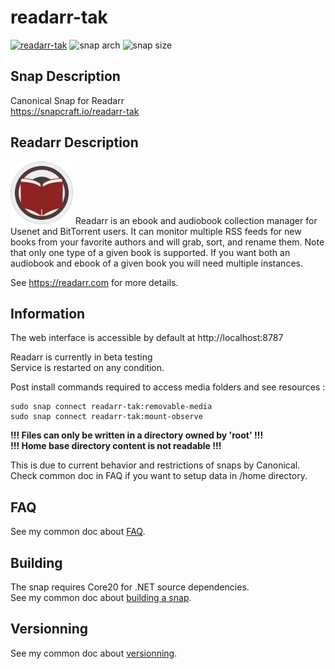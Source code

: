 # readarr-tak
[![readarr-tak](https://snapcraft.io/readarr-tak/badge.svg)](https://snapcraft.io/readarr-tak)
![snap arch](https://badgen.net/snapcraft/architecture/readarr-tak)
![snap size](https://badgen.net/snapcraft/size/readarr-tak/amd64/stable)

## Snap Description
Canonical Snap for Readarr\
https://snapcraft.io/readarr-tak

## Readarr Description
<img src="/icon.svg" width="100">
Readarr is an ebook and audiobook collection manager for Usenet and BitTorrent users.
It can monitor multiple RSS feeds for new books from your favorite authors 
and will grab, sort, and rename them. Note that only one type 
of a given book is supported. If you want both an audiobook and ebook 
of a given book you will need multiple instances.

See https://readarr.com for more details.

## Information

The web interface is accessible by default at http://localhost:8787

Readarr is currently in beta testing\
Service is restarted on any condition.

Post install commands required to access media folders and see resources :
```
sudo snap connect readarr-tak:removable-media
sudo snap connect readarr-tak:mount-observe
```

**!!! Files can only be written in a directory owned by 'root' !!!**\
**!!! Home base directory content is not readable !!!**

This is due to current behavior and restrictions of snaps by Canonical.\
Check common doc in FAQ if you want to setup data in /home directory.

## FAQ
See my common doc about [FAQ](https://github.com/TehAppKiller/Snapcraft-common-doc/tree/main#FAQ).

## Building
The snap requires Core20 for .NET source dependencies.\
See my common doc about [building a snap](https://github.com/TehAppKiller/Snapcraft-common-doc/tree/main#Building).
## Versionning
See my common doc about [versionning](https://github.com/TehAppKiller/Snapcraft-common-doc/tree/main#Versionning).

